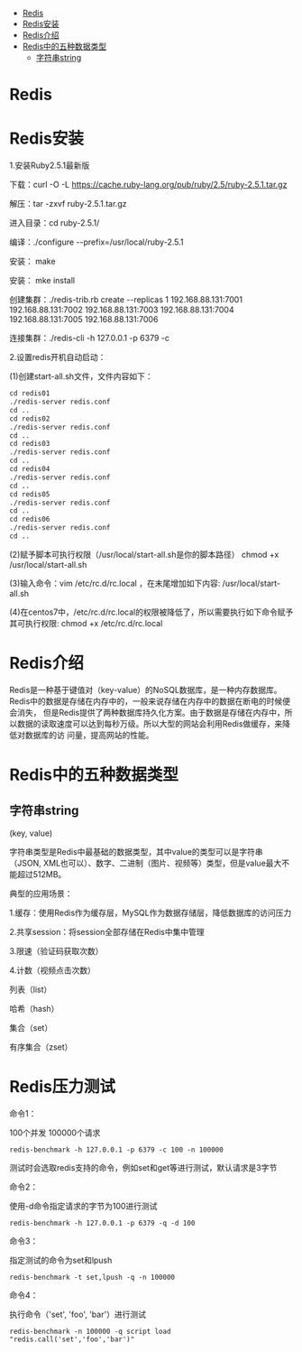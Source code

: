 <!-- MarkdownTOC -->

- [Redis](#redis)
- [Redis安装](#redis安装)
- [Redis介绍](#redis介绍)
- [Redis中的五种数据类型](#redis中的五种数据类型)
    + [字符串string](#字符串string)

<!-- /MarkdownTOC -->

# Redis

# Redis安装
1.安装Ruby2.5.1最新版

下载：curl -O -L https://cache.ruby-lang.org/pub/ruby/2.5/ruby-2.5.1.tar.gz

解压：tar -zxvf ruby-2.5.1.tar.gz

进入目录：cd ruby-2.5.1/

编译：./configure --prefix=/usr/local/ruby-2.5.1

安装： make

安装： mke install

创建集群：./redis-trib.rb create --replicas 1 192.168.88.131:7001 192.168.88.131:7002 192.168.88.131:7003 192.168.88.131:7004 192.168.88.131:7005  192.168.88.131:7006

连接集群：./redis-cli -h 127.0.0.1 -p 6379 -c


2.设置redis开机自动启动：

(1)创建start-all.sh文件，文件内容如下：

```html
cd redis01
./redis-server redis.conf
cd ..
cd redis02
./redis-server redis.conf
cd ..
cd redis03
./redis-server redis.conf
cd ..
cd redis04
./redis-server redis.conf
cd ..
cd redis05
./redis-server redis.conf
cd ..
cd redis06
./redis-server redis.conf
cd ..
```
(2)赋予脚本可执行权限（/usr/local/start-all.sh是你的脚本路径）
chmod +x /usr/local/start-all.sh

(3)输入命令：vim /etc/rc.d/rc.local ，在末尾增加如下内容: /usr/local/start-all.sh

(4)在centos7中，/etc/rc.d/rc.local的权限被降低了，所以需要执行如下命令赋予其可执行权限: chmod +x /etc/rc.d/rc.local

# Redis介绍

Redis是一种基于键值对（key-value）的NoSQL数据库，是一种内存数据库。Redis中的数据是存储在内存中的，一般来说存储在内存中的数据在断电的时候便会消失，
但是Redis提供了两种数据库持久化方案。由于数据是存储在内存中，所以数据的读取速度可以达到每秒万级。所以大型的网站会利用Redis做缓存，来降低对数据库的访
问量，提高网站的性能。

# Redis中的五种数据类型

## 字符串string

(key, value)

字符串类型是Redis中最基础的数据类型，其中value的类型可以是字符串（JSON, XML也可以）、数字、二进制（图片、视频等）类型，但是value最大不能超过512MB。

典型的应用场景：

1.缓存：使用Redis作为缓存层，MySQL作为数据存储层，降低数据库的访问压力

2.共享session：将session全部存储在Redis中集中管理

3.限速（验证码获取次数）

4.计数（视频点击次数）

列表（list）

哈希（hash）

集合（set）

有序集合（zset）

# Redis压力测试

命令1：

100个并发 100000个请求

```
redis-benchmark -h 127.0.0.1 -p 6379 -c 100 -n 100000
```
测试时会选取redis支持的命令，例如set和get等进行测试，默认请求是3字节

命令2：

使用-d命令指定请求的字节为100进行测试

```
redis-benchmark -h 127.0.0.1 -p 6379 -q -d 100
```

命令3：

指定测试的命令为set和lpush

```
redis-benchmark -t set,lpush -q -n 100000
```
命令4：

执行命令（'set', 'foo', 'bar'）进行测试

```
redis-benchmark -n 100000 -q script load "redis.call('set','foo','bar')"
```
